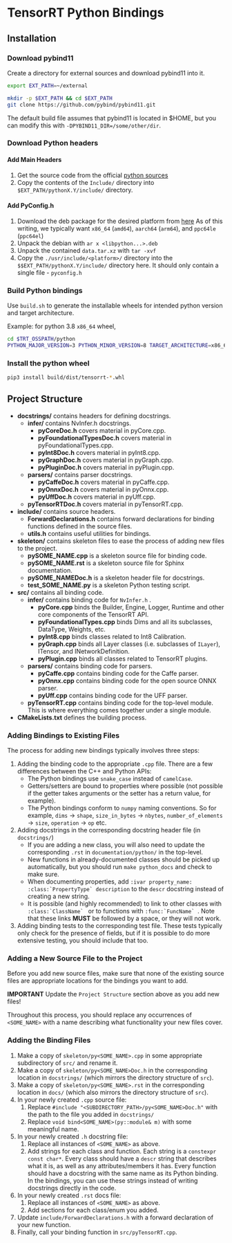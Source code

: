 # TensorRT Python Bindings

## Installation

### Download pybind11

Create a directory for external sources and download pybind11 into it.
```bash
export EXT_PATH=~/external

mkdir -p $EXT_PATH && cd $EXT_PATH
git clone https://github.com/pybind/pybind11.git
```

The default build file assumes that pybind11 is located in $HOME, but you can modify this with `-DPYBIND11_DIR=/some/other/dir`.

### Download Python headers

#### Add Main Headers

1. Get the source code from the official [python sources](https://www.python.org/downloads/source/)
2. Copy the contents of the `Include/` directory into `$EXT_PATH/pythonX.Y/include/` directory.

#### Add PyConfig.h

1. Download the deb package for the desired platform from [here](https://packages.debian.org/search?searchon=contents&keywords=pyconfig.h&mode=path&suite=unstable&arch=any)
    As of this writing, we typically want `x86_64` (`amd64`), `aarch64` (`arm64`), and `ppc64le` (`ppc64el`)
2. Unpack the debian with `ar x <libpython...>.deb`
3. Unpack the contained `data.tar.xz` with `tar -xvf`
4. Copy the `./usr/include/<platform>/` directory into the `$$EXT_PATH/pythonX.Y/include/` directory here. It should only contain a single file - `pyconfig.h`


### Build Python bindings

Use `build.sh` to generate the installable wheels for intended python version and target architecture.

Example: for python 3.8  `x86_64` wheel,
```bash
cd $TRT_OSSPATH/python
PYTHON_MAJOR_VERSION=3 PYTHON_MINOR_VERSION=8 TARGET_ARCHITECTURE=x86_64 ./build.sh
```

### Install the python wheel

```bash
pip3 install build/dist/tensorrt-*.whl
```

## Project Structure
- **docstrings/** contains headers for defining docstrings.
    - **infer/** contains NvInfer.h docstrings.
        - **pyCoreDoc.h** covers material in pyCore.cpp.
        - **pyFoundationalTypesDoc.h** covers material in  pyFoundationalTypes.cpp.
        - **pyInt8Doc.h** covers material in  pyInt8.cpp.
        - **pyGraphDoc.h** covers material in  pyGraph.cpp.
        - **pyPluginDoc.h** covers material in pyPlugin.cpp.
    - **parsers/** contains parser docstrings.
        - **pyCaffeDoc.h** covers material in pyCaffe.cpp.
        - **pyOnnxDoc.h** covers material in  pyOnnx.cpp.
        - **pyUffDoc.h** covers material in  pyUff.cpp.
    - **pyTensorRTDoc.h** covers material in  pyTensorRT.cpp.
- **include/** contains source headers.
    - **ForwardDeclarations.h** contains forward declarations for binding functions defined in the source files.  
    - **utils.h** contains useful utilities for bindings.
- **skeleton/** contains skeleton files to ease the process of adding new files to the project.
    - **pySOME_NAME.cpp** is a skeleton source file for binding code.
    - **pySOME_NAME.rst** is a skeleton source file for Sphinx documentation.
    - **pySOME_NAMEDoc.h** is a skeleton header file for docstrings.
    - **test_SOME_NAME.py** is a skeleton Python testing script.
- **src/** contains all binding code.
    - **infer/** contains binding code for `NvInfer.h` .
        - **pyCore.cpp** binds the Builder, Engine, Logger, Runtime and other core components of the TensorRT API.
        - **pyFoundationalTypes.cpp** binds Dims and all its subclasses, DataType, Weights, etc.
        - **pyInt8.cpp** binds classes related to Int8 Calibration.
        - **pyGraph.cpp** binds all Layer classes (i.e. subclasses of `ILayer`), ITensor, and INetworkDefinition.
        - **pyPlugin.cpp** binds all classes related to TensorRT plugins.
    - **parsers/** contains binding code for parsers.
        - **pyCaffe.cpp** contains binding code for the Caffe parser.
        - **pyOnnx.cpp** contains binding code for the open source ONNX parser.
        - **pyUff.cpp** contains binding code for the UFF parser.
    - **pyTensorRT.cpp** contains binding code for the top-level module. This is where everything comes together under a single module.
- **CMakeLists.txt** defines the building process.

### Adding Bindings to Existing Files
The process for adding new bindings typically involves three steps:

1. Adding the binding code to the appropriate `.cpp` file. There are a few differences between the C++ and Python APIs:
    - The Python bindings use `snake_case` instead of `camelCase`.
    - Getters/setters are bound to properties where possible (not possible if the getter takes arguments or the setter has a return value, for example).
    - The Python bindings conform to `numpy` naming conventions. So for example, `dims` -> `shape`, `size_in_bytes` -> `nbytes`, `number_of_elements` -> `size`, `operation` -> `op` etc.  
2. Adding docstrings in the corresponding docstring header file (in `docstrings/`)
    - If you are adding a new class, you will also need to update the corresponding `.rst` in `documentation/python/` in the top-level.
    - New functions in already-documented classes should be picked up automatically, but you should run `make python_docs` and check to make sure.
    - When documenting properties, add ```:ivar property_name: :class:`PropertyType` description``` to the `descr` docstring instead of creating a new string.
    - It is possible (and highly recommended) to link to other classes with ```:class:`ClassName` ``` or to functions with ```:func:`FuncName` ```. Note that these links **MUST** be followed by a space, or they will not work.
3. Adding binding tests to the corresponding test file. These tests typically only check for the presence of fields, but if it is possible to do more extensive testing, you should include that too.

### Adding a New Source File to the Project
Before you add new source files, make sure that none of the existing source files are appropriate locations for the bindings you want to add.  

**IMPORTANT** Update the `Project Structure` section above as you add new files!

Throughout this process, you should replace any occurrences of `<SOME_NAME>` with a name describing what functionality your new files cover.

### Adding the Binding Files
1. Make a copy of `skeleton/py<SOME_NAME>.cpp` in some appropriate subdirectory of `src/` and rename it.
2. Make a copy of `skeleton/py<SOME_NAME>Doc.h` in the corresponding location in `docstrings/` (which mirrors the directory structure of `src`).
2. Make a copy of `skeleton/py<SOME_NAME>.rst` in the corresponding location in `docs/` (which also mirrors the directory structure of `src`).
3. In your newly created `.cpp` source file:
    1. Replace `#include "<SUBDIRECTORY_PATH>/py<SOME_NAME>Doc.h"` with the path to the file you added in `docstrings/`
    2. Replace `void bind<SOME_NAME>(py::module& m)` with some meaningful name.
4. In your newly created `.h` docstring file:
    1. Replace all instances of `<SOME_NAME>` as above.
    2. Add strings for each class and function. Each string is a `constexpr const char*`.
        Every class should have a `descr` string that describes what it is, as well as any attributes/members it has.
        Every function should have a docstring with the same name as its Python binding.
        In the bindings, you can use these strings instead of writing docstrings directly in the code.  
5. In your newly created `.rst` docs file:
    1. Replace all instances of `<SOME_NAME>` as above.
    2. Add sections for each class/enum you added.
6. Update `include/ForwardDeclarations.h` with a forward declaration of your new function.
7. Finally, call your binding function in `src/pyTensorRT.cpp`.

